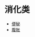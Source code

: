 # 消化类
- [便秘](https://github.com/muzi131313/difficult-miscellaneous-diseases/blob/master/digest/constipation.md)
- [腹胀](https://github.com/muzi131313/difficult-miscellaneous-diseases/blob/master/digest/bloating.md)
